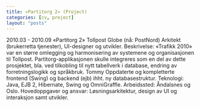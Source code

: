 ```yaml
---
title: «Partitorg 2» (Project)
categories: [cv, project]
layout: "posts"
---
```


2010.03 - 2010.09		«Partitorg 2»
Tollpost Globe (nå: PostNord)
Arkitekt (brukerretta tjenester), UI-designer og utvikler.
Beskrivelse: «Trafikk 2010» var en større omlegging og harmonisering av systemene og organisasjonen til Tollpost. Partitorg-applikasjonen skulle integreres som en del av dette prosjektet, bla. ved tilkobling til nytt tabellverk i database, endring av forretningslogikk og språkbruk.
Tommy Oppdaterte og kompletterte frontend (Swing) og backend (ejb) ihht. ny databasestruktur.
Teknologi: Java, EJB 2, Hibernate, Swing og OmniGraffle.
Arbeidssted: Åndalsnes og Oslo.
Hovedoppgaver og ansvar: Løsningsarkitektur, design av UI og interaksjon samt utvikler.